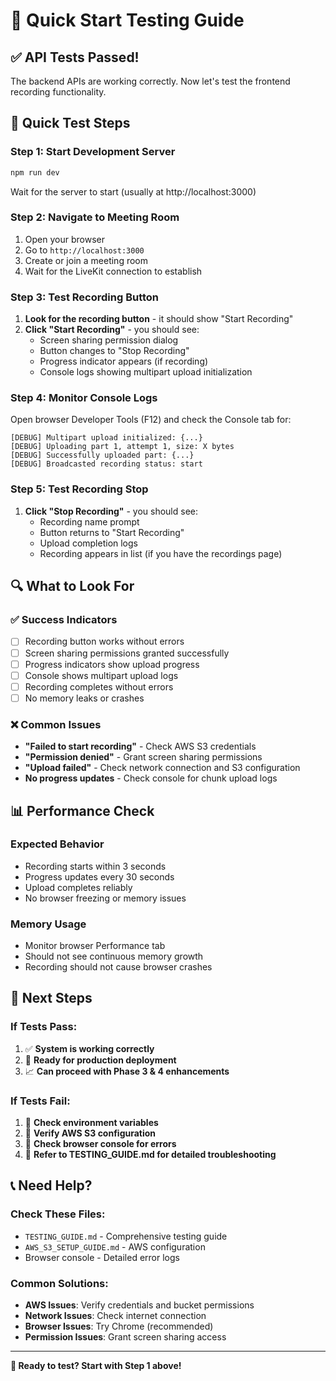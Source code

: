 # 🚀 Quick Start Testing Guide

## **✅ API Tests Passed!**

The backend APIs are working correctly. Now let's test the frontend recording functionality.

## **🎯 Quick Test Steps**

### **Step 1: Start Development Server**
```bash
npm run dev
```
Wait for the server to start (usually at http://localhost:3000)

### **Step 2: Navigate to Meeting Room**
1. Open your browser
2. Go to `http://localhost:3000`
3. Create or join a meeting room
4. Wait for the LiveKit connection to establish

### **Step 3: Test Recording Button**
1. **Look for the recording button** - it should show "Start Recording"
2. **Click "Start Recording"** - you should see:
   - Screen sharing permission dialog
   - Button changes to "Stop Recording"
   - Progress indicator appears (if recording)
   - Console logs showing multipart upload initialization

### **Step 4: Monitor Console Logs**
Open browser Developer Tools (F12) and check the Console tab for:
```
[DEBUG] Multipart upload initialized: {...}
[DEBUG] Uploading part 1, attempt 1, size: X bytes
[DEBUG] Successfully uploaded part: {...}
[DEBUG] Broadcasted recording status: start
```

### **Step 5: Test Recording Stop**
1. **Click "Stop Recording"** - you should see:
   - Recording name prompt
   - Button returns to "Start Recording"
   - Upload completion logs
   - Recording appears in list (if you have the recordings page)

## **🔍 What to Look For**

### **✅ Success Indicators**
- [ ] Recording button works without errors
- [ ] Screen sharing permissions granted successfully
- [ ] Progress indicators show upload progress
- [ ] Console shows multipart upload logs
- [ ] Recording completes without errors
- [ ] No memory leaks or crashes

### **❌ Common Issues**
- **"Failed to start recording"** - Check AWS S3 credentials
- **"Permission denied"** - Grant screen sharing permissions
- **"Upload failed"** - Check network connection and S3 configuration
- **No progress updates** - Check console for chunk upload logs

## **📊 Performance Check**

### **Expected Behavior**
- Recording starts within 3 seconds
- Progress updates every 30 seconds
- Upload completes reliably
- No browser freezing or memory issues

### **Memory Usage**
- Monitor browser Performance tab
- Should not see continuous memory growth
- Recording should not cause browser crashes

## **🎯 Next Steps**

### **If Tests Pass:**
1. ✅ **System is working correctly**
2. 🚀 **Ready for production deployment**
3. 📈 **Can proceed with Phase 3 & 4 enhancements**

### **If Tests Fail:**
1. 🔧 **Check environment variables**
2. 🔧 **Verify AWS S3 configuration**
3. 🔧 **Check browser console for errors**
4. 🔧 **Refer to TESTING_GUIDE.md for detailed troubleshooting**

## **📞 Need Help?**

### **Check These Files:**
- `TESTING_GUIDE.md` - Comprehensive testing guide
- `AWS_S3_SETUP_GUIDE.md` - AWS configuration
- Browser console - Detailed error logs

### **Common Solutions:**
- **AWS Issues**: Verify credentials and bucket permissions
- **Network Issues**: Check internet connection
- **Browser Issues**: Try Chrome (recommended)
- **Permission Issues**: Grant screen sharing access

---

**🎉 Ready to test? Start with Step 1 above!** 